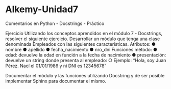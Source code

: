 # Alkemy-Unidad7
Comentarios en Python - Docstrings - Práctico


Ejercicio
Utilizando los conceptos aprendidos en el módulo 7 - Docstrings,
resolver el siguiente ejercicio.
Desarrollar un módulo que tenga una clase denominada Empleados
con las siguientes características.
Atributos:
● nombre
● apellido
● fecha_nacimiento
● nro_dni
Funciones método:
● edad: devuelve la edad en función a la fecha de nacimiento
● presentación: devuelve un string donde presenta al empleado:
○ Ejemplo: “Hola, soy Juan Pérez. Nací el 01/01/1986 y ni DNI
es 12345678”

Documentar el módulo y las funciones utilizando Docstring y de ser
posible implementar Sphinx para documentar el mismo.
